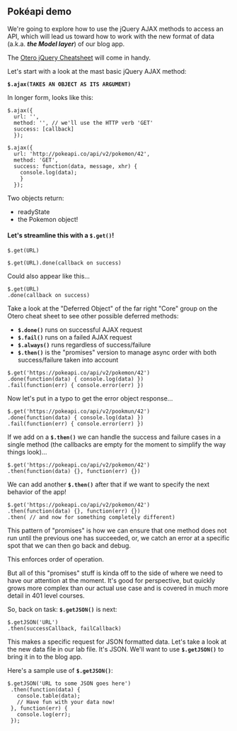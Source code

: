 ## Pokéapi demo

We're going to explore how to use the jQuery AJAX methods to access an API, which will lead us toward how to work with the new format of data (a.k.a. ***the Model layer***) of our blog app.

The [Otero jQuery Cheatsheet](https://oscarotero.com/jquery/) will come in handy.

Let's start with a look at the mast basic jQuery AJAX method:

**`$.ajax(TAKES AN OBJECT AS ITS ARGUMENT)`**

In longer form, looks like this:

```
$.ajax({
  url: '',
  method: '', // we'll use the HTTP verb 'GET'
  success: [callback]
  });
```

```
$.ajax({
  url: 'http://pokeapi.co/api/v2/pokemon/42',
  method: 'GET',
  success: function(data, message, xhr) {
    console.log(data);
    }
  });
```

Two objects return:

 - readyState
 - the Pokemon object!

#### Let's streamline this with a `$.get()`!

```
$.get(URL)
```

```
$.get(URL).done(callback on success)
```

 Could also appear like this...


```
$.get(URL)
.done(callback on success)
```

Take a look at the "Deferred Object" of the far right "Core" group on the Otero cheat sheet to see other possible deferred methods:

- **`$.done()`** runs on successful AJAX request
- **`$.fail()`** runs on a failed AJAX request
- **`$.always()`** runs regardless of success/failure
- **`$.then()`** is the "promises" version to manage async order with both success/failure taken into account

```
$.get('https://pokeapi.co/api/v2/pokemon/42')
.done(function(data) { console.log(data) })
.fail(function(err) { console.error(err) })
```

Now let's put in a typo to get the error object response...

```
$.get('https://pokeapi.co/api/v2/pookmun/42')
.done(function(data) { console.log(data) })
.fail(function(err) { console.error(err) })
```

If we add on a **`$.then()`** we can handle the success and failure cases in a single method (the callbacks are empty for the moment to simplify the way things look)...

```
$.get('https://pokeapi.co/api/v2/pokemon/42')
.then(function(data) {}, function(err) {})
```

We can add another **`$.then()`** after that if we want to specify the next behavior of the app!

```
$.get('https://pokeapi.co/api/v2/pokemon/42')
.then(function(data) {}, function(err) {})
.then( // and now for something completely different)
```

This pattern of "promises" is how we can ensure that one method does not run until the previous one has succeeded, or, we catch an error at a specific spot that we can then go back and debug.

This enforces order of operation.

But all of this "promises" stuff is kinda off to the side of where we need to have our attention at the moment. It's good for perspective, but quickly grows more complex than our actual use case and is covered in much more detail in 401 level courses.

So, back on task: **`$.getJSON()`** is next:

```
$.getJSON('URL')
.then(successCallback, failCallback)
```
This makes a specific request for JSON formatted data. Let's take a look at the new data file in our lab file. It's JSON. We'll want to use **`$.getJSON()`** to bring it in to the blog app.

Here's a sample use of **`$.getJSON()`**:

```
$.getJSON('URL to some JSON goes here')
 .then(function(data) {
   console.table(data);
   // Have fun with your data now!
 }, function(err) {
   console.log(err);
 });
```

